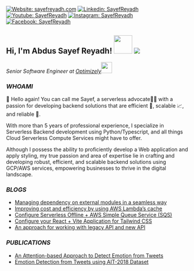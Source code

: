 [![Website: sayefreyadh.com](https://img.shields.io/badge/Website-sayefreyadh.com-green?style=flat-square&logo=globe&logoColor=white&link=https://sayefreyadh.com/)](https://sayefreyadh.com/)
[![Linkedin: SayefReyadh](https://img.shields.io/badge/-SayefReyadh-blue?style=flat-square&logo=Linkedin&logoColor=white&link=https://www.linkedin.com/in/SayefReyadh/)](https://www.linkedin.com/in/SayefReyadh/)
[![Youtube: SayefReyadh](https://img.shields.io/youtube/channel/subscribers/UCMrXkqBzR71QsTxuwIJalGg?label=Sayef%20Reyadh%20-%20Programming%20Made%20Simple&style=social)](https://youtube.com/sayefreyadh)
[![Instagram: SayefReyadh](https://img.shields.io/badge/-SayefReyadh-red?style=flat-square&logo=instagram&logoColor=white&link=https://instagram.com/SayefReyadh/)](https://instagram.com/SayefReyadh)
[![Facebook: SayefReyadh](https://img.shields.io/badge/-SayefReyadh-blue?style=flat-square&logo=Facebook&logoColor=white&link=https://www.facebook.com/A.SayefReyadh/)](https://www.facebook.com/A.SayefReyadh/)

<h2>Hi, I'm Abdus Sayef Reyadh! <img src="https://media.giphy.com/media/mGcNjsfWAjY5AEZNw6/giphy.gif" width="50"> <img id="preview" src="https://komarev.com/ghpvc/?username=sayefreyadh&color=red"></h2>
<p><em>Senior Software Engineer at <a href="https://optimizely.com/">Optimizely</a><img src="https://media.giphy.com/media/WUlplcMpOCEmTGBtBW/giphy.gif" width="30"> 
</em></p>

### _WHOAMI_

👋 Hello again! You can call me Sayef, a serverless advocate🦸‍♂️ with a passion for developing backend solutions that are efficient 💪, scalable 📈, and reliable 🤝. 

With more than 5 years of professional experience, I specialize in Serverless Backend development using Python/Typescript, and all things Cloud Serverless Compute Services might have to offer.

Although I possess the ability to proficiently develop a Web application and apply styling, my true passion and area of expertise lie in crafting and developing robust, efficient, and scalable backend solutions using GCP/AWS services, empowering businesses to thrive in the digital landscape.

### _BLOGS_

- [Managing dependency on external modules in a seamless way](https://www.craftsmensoftware.com/managing-dependency-on-external-modules-in-a-seamless-way/)
- [Improving cost and efficiency by using AWS Lambda’s cache](https://www.craftsmensoftware.com/improving-cost-and-efficiency-by-using-aws-lambdas-cache/)
- [Configure Serverless Offline + AWS Simple Queue Service (SQS)](https://www.craftsmensoftware.com/configure-serverless-offline-aws-simple-queue-servicesqs-2/)
- [Configure your React + Vite Application for Tailwind CSS](https://www.craftsmensoftware.com/configure-your-react-vite-application-for-tailwind-css/)
- [An approach for working with legacy API and new API](https://www.craftsmensoftware.com/an-approach-for-working-with-legacy-api-and-new-api/)

### _PUBLICATIONS_

- [An Attention-based Approach to Detect Emotion from Tweets](https://ieeexplore.ieee.org/document/9274600)
- [Emotion Detection from Tweets using AIT-2018 Dataset](https://ieeexplore.ieee.org/abstract/document/8975433)
